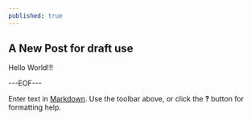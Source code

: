 ```yaml
---
published: true
---
```

## A New Post for draft use

Hello World!!!

---EOF---

Enter text in [Markdown](http://daringfireball.net/projects/markdown/). Use the toolbar above, or click the **?** button for formatting help.
